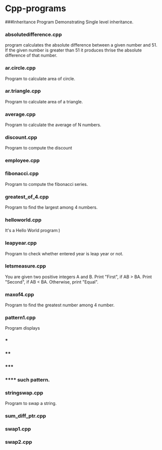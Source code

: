 # Cpp-programs

###Inheritance
Program Demonstrating Single level inheritance.

### absolutedifference.cpp
program calculates the absolute difference between a given number and 51. If the given number is greater than 51 it produces thrise the absolute difference of that number.

### ar.circle.cpp
Program to calculate area of circle.

### ar.triangle.cpp
Program to calculate area of a triangle.

### average.cpp
Program to calculate the average of N numbers.

### discount.cpp
Program to compute the discount

### employee.cpp


### fibonacci.cpp
Program to compute the fibonacci series.

### greatest_of_4.cpp
Program to find the largest among 4 numbers.


### helloworld.cpp
It's a Hello World program:)


### leapyear.cpp
Program to check whether entered year is leap year or not.


### letsmeasure.cpp
You are given two positive integers A and B.
Print "First", if AB > BA.
Print "Second", if AB < BA.
Otherwise, print "Equal".


### maxof4.cpp
Program to find the greatest number among 4 number.

### pattern1.cpp
Program displays
###  *         
###  **
###  *** 
###  ****  such pattern. 




### stringswap.cpp
Program to swap a string.


### sum_diff_ptr.cpp


### swap1.cpp


### swap2.cpp



